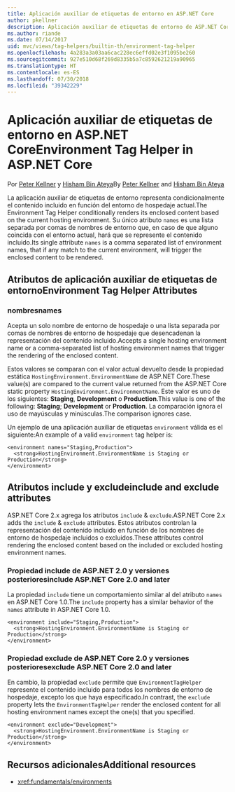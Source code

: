```yaml
---
title: Aplicación auxiliar de etiquetas de entorno en ASP.NET Core
author: pkellner
description: Aplicación auxiliar de etiquetas de entorno de ASP.NET Core definida con todas las propiedades
ms.author: riande
ms.date: 07/14/2017
uid: mvc/views/tag-helpers/builtin-th/environment-tag-helper
ms.openlocfilehash: 4a283a3a03aa6cac228ec6effd02e3f1095be260
ms.sourcegitcommit: 927e510d68f269d8335b5a7c8592621219a90965
ms.translationtype: HT
ms.contentlocale: es-ES
ms.lasthandoff: 07/30/2018
ms.locfileid: "39342229"
---
```

# <a name="environment-tag-helper-in-aspnet-core"></a><span data-ttu-id="d6619-103">Aplicación auxiliar de etiquetas de entorno en ASP.NET Core</span><span class="sxs-lookup"><span data-stu-id="d6619-103">Environment Tag Helper in ASP.NET Core</span></span>

<span data-ttu-id="d6619-104">Por [Peter Kellner](http://peterkellner.net) y [Hisham Bin Ateya](https://twitter.com/hishambinateya)</span><span class="sxs-lookup"><span data-stu-id="d6619-104">By [Peter Kellner](http://peterkellner.net) and [Hisham Bin Ateya](https://twitter.com/hishambinateya)</span></span>

<span data-ttu-id="d6619-105">La aplicación auxiliar de etiquetas de entorno representa condicionalmente el contenido incluido en función del entorno de hospedaje actual.</span><span class="sxs-lookup"><span data-stu-id="d6619-105">The Environment Tag Helper conditionally renders its enclosed content based on the current hosting environment.</span></span> <span data-ttu-id="d6619-106">Su único atributo `names` es una lista separada por comas de nombres de entorno que, en caso de que alguno coincida con el entorno actual, hará que se represente el contenido incluido.</span><span class="sxs-lookup"><span data-stu-id="d6619-106">Its single attribute `names` is a comma separated list of environment names, that if any match to the current environment, will trigger the enclosed content to be rendered.</span></span>

## <a name="environment-tag-helper-attributes"></a><span data-ttu-id="d6619-107">Atributos de aplicación auxiliar de etiquetas de entorno</span><span class="sxs-lookup"><span data-stu-id="d6619-107">Environment Tag Helper Attributes</span></span>

### <a name="names"></a><span data-ttu-id="d6619-108">nombres</span><span class="sxs-lookup"><span data-stu-id="d6619-108">names</span></span>

<span data-ttu-id="d6619-109">Acepta un solo nombre de entorno de hospedaje o una lista separada por comas de nombres de entorno de hospedaje que desencadenan la representación del contenido incluido.</span><span class="sxs-lookup"><span data-stu-id="d6619-109">Accepts a single hosting environment name or a comma-separated list of hosting environment names that trigger the rendering of the enclosed content.</span></span>

<span data-ttu-id="d6619-110">Estos valores se comparan con el valor actual devuelto desde la propiedad estática `HostingEnvironment.EnvironmentName` de ASP.NET Core.</span><span class="sxs-lookup"><span data-stu-id="d6619-110">These value(s) are compared to the current value returned from the ASP.NET Core static property `HostingEnvironment.EnvironmentName`.</span></span>  <span data-ttu-id="d6619-111">Este valor es uno de los siguientes: **Staging**, **Development** o **Production**.</span><span class="sxs-lookup"><span data-stu-id="d6619-111">This value is one of the following: **Staging**; **Development** or **Production**.</span></span> <span data-ttu-id="d6619-112">La comparación ignora el uso de mayúsculas y minúsculas.</span><span class="sxs-lookup"><span data-stu-id="d6619-112">The comparison ignores case.</span></span>

<span data-ttu-id="d6619-113">Un ejemplo de una aplicación auxiliar de etiquetas `environment` válida es el siguiente:</span><span class="sxs-lookup"><span data-stu-id="d6619-113">An example of a valid `environment` tag helper is:</span></span>

```cshtml
<environment names="Staging,Production">
  <strong>HostingEnvironment.EnvironmentName is Staging or Production</strong>
</environment>
```

## <a name="include-and-exclude-attributes"></a><span data-ttu-id="d6619-114">Atributos include y exclude</span><span class="sxs-lookup"><span data-stu-id="d6619-114">include and exclude attributes</span></span>

<span data-ttu-id="d6619-115">ASP.NET Core 2.x agrega los atributos `include` & `exclude`.</span><span class="sxs-lookup"><span data-stu-id="d6619-115">ASP.NET Core 2.x adds the `include` & `exclude` attributes.</span></span> <span data-ttu-id="d6619-116">Estos atributos controlan la representación del contenido incluido en función de los nombres de entorno de hospedaje incluidos o excluidos.</span><span class="sxs-lookup"><span data-stu-id="d6619-116">These attributes control rendering the enclosed content based on the included or excluded hosting environment names.</span></span>

### <a name="include-aspnet-core-20-and-later"></a><span data-ttu-id="d6619-117">Propiedad include de ASP.NET 2.0 y versiones posteriores</span><span class="sxs-lookup"><span data-stu-id="d6619-117">include ASP.NET Core 2.0 and later</span></span>

<span data-ttu-id="d6619-118">La propiedad `include` tiene un comportamiento similar al del atributo `names` en ASP.NET Core 1.0.</span><span class="sxs-lookup"><span data-stu-id="d6619-118">The `include` property has a similar behavior of the `names` attribute in ASP.NET Core 1.0.</span></span>

```cshtml
<environment include="Staging,Production">
  <strong>HostingEnvironment.EnvironmentName is Staging or Production</strong>
</environment>
```

### <a name="exclude-aspnet-core-20-and-later"></a><span data-ttu-id="d6619-119">Propiedad exclude de ASP.NET Core 2.0 y versiones posteriores</span><span class="sxs-lookup"><span data-stu-id="d6619-119">exclude ASP.NET Core 2.0 and later</span></span>

<span data-ttu-id="d6619-120">En cambio, la propiedad `exclude` permite que `EnvironmentTagHelper` represente el contenido incluido para todos los nombres de entorno de hospedaje, excepto los que haya especificado.</span><span class="sxs-lookup"><span data-stu-id="d6619-120">In contrast, the `exclude` property lets the `EnvironmentTagHelper` render the enclosed content for all hosting environment names except the one(s) that you specified.</span></span>

```cshtml
<environment exclude="Development">
  <strong>HostingEnvironment.EnvironmentName is Staging or Production</strong>
</environment>
```

## <a name="additional-resources"></a><span data-ttu-id="d6619-121">Recursos adicionales</span><span class="sxs-lookup"><span data-stu-id="d6619-121">Additional resources</span></span>

* <xref:fundamentals/environments>
